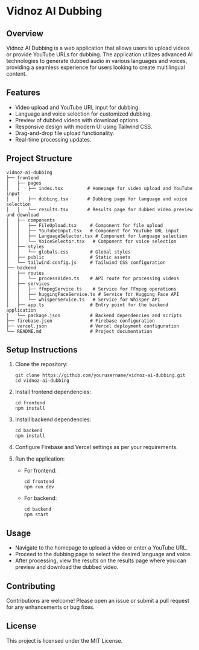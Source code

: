 # Vidnoz AI Dubbing

## Overview
Vidnoz AI Dubbing is a web application that allows users to upload videos or provide YouTube URLs for dubbing. The application utilizes advanced AI technologies to generate dubbed audio in various languages and voices, providing a seamless experience for users looking to create multilingual content.

## Features
- Video upload and YouTube URL input for dubbing.
- Language and voice selection for customized dubbing.
- Preview of dubbed videos with download options.
- Responsive design with modern UI using Tailwind CSS.
- Drag-and-drop file upload functionality.
- Real-time processing updates.

## Project Structure
```
vidnoz-ai-dubbing
├── frontend
│   ├── pages
│   │   ├── index.tsx         # Homepage for video upload and YouTube input
│   │   ├── dubbing.tsx       # Dubbing page for language and voice selection
│   │   └── results.tsx       # Results page for dubbed video preview and download
│   ├── components
│   │   ├── FileUpload.tsx     # Component for file upload
│   │   ├── YouTubeInput.tsx   # Component for YouTube URL input
│   │   ├── LanguageSelector.tsx # Component for language selection
│   │   └── VoiceSelector.tsx   # Component for voice selection
│   ├── styles
│   │   └── globals.css        # Global styles
│   ├── public                 # Static assets
│   └── tailwind.config.js     # Tailwind CSS configuration
├── backend
│   ├── routes
│   │   └── processVideo.ts    # API route for processing videos
│   ├── services
│   │   ├── ffmpegService.ts    # Service for FFmpeg operations
│   │   ├── huggingFaceService.ts # Service for Hugging Face API
│   │   └── whisperService.ts   # Service for Whisper API
│   ├── app.ts                 # Entry point for the backend application
│   └── package.json           # Backend dependencies and scripts
├── firebase.json              # Firebase configuration
├── vercel.json                # Vercel deployment configuration
└── README.md                  # Project documentation
```

## Setup Instructions
1. Clone the repository:
   ```
   git clone https://github.com/yourusername/vidnoz-ai-dubbing.git
   cd vidnoz-ai-dubbing
   ```

2. Install frontend dependencies:
   ```
   cd frontend
   npm install
   ```

3. Install backend dependencies:
   ```
   cd backend
   npm install
   ```

4. Configure Firebase and Vercel settings as per your requirements.

5. Run the application:
   - For frontend:
     ```
     cd frontend
     npm run dev
     ```
   - For backend:
     ```
     cd backend
     npm start
     ```

## Usage
- Navigate to the homepage to upload a video or enter a YouTube URL.
- Proceed to the dubbing page to select the desired language and voice.
- After processing, view the results on the results page where you can preview and download the dubbed video.

## Contributing
Contributions are welcome! Please open an issue or submit a pull request for any enhancements or bug fixes.

## License
This project is licensed under the MIT License.